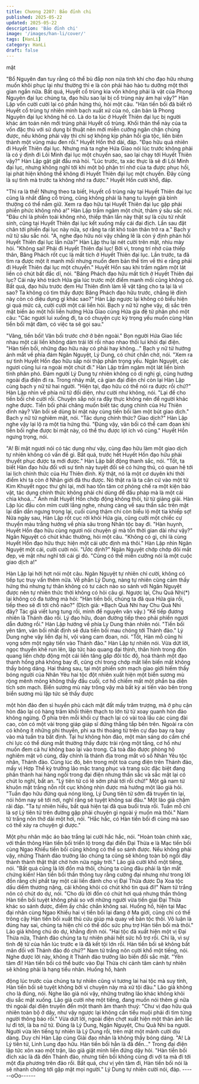 ```yaml
---
title: Chương 2207: Bảo đỉnh chi
published: 2025-05-22
updated: 2025-05-22
description: 'Bảo đỉnh chi'
image: '/images/han-li/cover/'
tags: [HanLi]
category: HanLi
draft: false
---
```


mật

"Bổ Nguyên đan tuy rằng có thể bù đắp non nửa tinh khí cho đạo
hữu nhưng muốn khôi phục lại như thường thì e là còn phải hảo
hảo tu dưỡng một thời gian ngắn nữa. Bất quá, Huyết cổ trùng kia
vốn không phải là vật của Phong Nguyên đại lục chúng ta, đạo
hữu sao lại bị cổ trùng này ám hại vậy?"
Hàn Lập vốn cười cười lại có phần hứng thú, hỏi một câu.
"Hàn tiền bối đã biết rõ Huyết cổ trùng tự nhiên minh bạch xuất xứ
của nó, căn bản là Phong Nguyên đại lục không hề có. Là do ta
lúc ở Huyết Thiên đại lục bị người khác ám toán nên mới trúng
phải Huyết cổ trùng. Khối thân thể này của ta vốn đặc thù với sử
dụng bí thuật nên mới miễn cưỡng ngăn chặn chúng được, nếu
không phải vậy thì chỉ sợ không kịp phản hồi gia tộc, liền biến
thành một vũng máu đen rồi."
Huyết Hồn thở dài, đáp.
"Đạo hữu quả nhiên đi Huyết Thiên đại lục. Nhưng mà ta nghe
Hứa Giao nói lúc trước không phải là có ý định đi Lôi Minh đại lục
một chuyến sao, sao lại chạy tới Huyết Thiên vậy?"
Hàn Lập gật gật đầu mà hỏi.
"Lúc trước, ta xác thực là sẽ đi Lôi Minh đại lục, nhưng không nghĩ
tới khi một bộ phận trí nhớ của ta được phục hồi, lại phát hiện
không thể không đi Huyết Thiên đại lục một chuyến. Đây cũng là
sự tình mà trước ta không nhớ ra được."
Huyết Hồn cười khổ, đáp.

"Thì ra là thế! Nhưng theo ta biết, Huyết cổ trùng này tại Huyết
Thiên đại lục cũng là nhất đẳng cổ trùng, cũng không phải là hạng
tu luyện giả bình thường có thể nắm giữ. Xem ra đạo hữu tại
Huyết Thiên đại lục gặp phải phiền phức không nhỏ a!"
Hàn Lập trầm ngâm một chút, thâm ý sâu sắc nói.
"Đâu chỉ là phiền toái không nhỏ, thiếp thân lần này thật sự là cửu
tử nhất sinh, cũng tại Huyết Thiên đại lục kết xuống mấy cái đại
địch. Lần sau đặt chân tới phiến đại lục này nữa, sợ rằng ta rất
khó toàn thân trở ra a."
Bạch y nữ tử sâu sắc nói.
"A, nghe đạo hữu nói vậy chẳng lẽ là còn ý định phản hồi Huyết
Thiên đại lục lần nữa?"
Hàn Lập thu lại nét cười trên mặt, nhíu mày hỏi.
"Không sai! Phải đi Huyết Thiên đại lục! Bởi vì, trong trí nhớ của
thiếp thân, Băng Phách rốt cục là mất tích ở Huyết Thiên đại lục.
Lần trước, ta đã tìm ra được một ít manh mối nhưng muốn đem
bản thể tìm về thì e rằng phải đi Huyết Thiên đại lục một chuyến."
Huyết Hồn sau khi trầm ngâm một lát liền có chút bất đắc dĩ, nói.
"Băng Phách đạo hữu mất tích ở Huyết Thiên đại lục? Cái này
khó trách Hứa gia lúc trước một điểm manh mối cũng không có.
Bất quá, đạo hữu trước đem Hư Thiên đỉnh làm lễ vật tặng cho ta
lại là vì sao? Ta không có tìm thấy được Băng Phách đạo hữu
trước, chẳng lẽ đỉnh này còn có diệu dụng gì khác sao?"
Hàn Lập ngược lại không có biểu hiện gì quá mức cả, cười cười
một cái liền hỏi.
Bạch y nữ tử nghe vậy, dị sắc trên mặt biến ảo một hồi liền hướng
Hứa Giao cùng Hứa gia đệ tử phân phó một câu:
"Các ngươi lui xuống đi, ta có chuyện cực kỳ trọng yếu muốn
cùng Hàn tiền bối mật đàm, có việc ta sẽ gọi sau."

"Vâng, tiền bối! Vãn bối trước chờ ở bên ngoài."
Bọn người Hứa Giao liếc nhau một cái liền không dám trái lời rồi
nhao nhao thối lui khỏi đại điện.
"Hàn tiền bối, những đạo hữu này có phải hay không..."
Bạch y nữ tử hướng ánh mắt về phía đám Ngân Nguyệt, Lý
Dung, có chút chần chờ, nói.
"Xem ra sự tình Huyết Hồn đạo hữu sắp nói thập phần trọng yếu.
Ngân Nguyệt, các ngươi cũng lui ra ngoài một chút đi."
Hàn Lập trầm ngâm một lát liền bình tĩnh phân phó.
Đám người Lý Dung tự nhiên không có dị nghị gì, cũng hướng
ngoài địa điện đi ra. Trong nháy mắt, cả gian đại điện chỉ còn lại
Hàn Lập cùng bạch y nữ tử hai người.
"Hiện tại, đạo hữu có thể nói ra được rồi chứ?"
Hàn Lập nhìn về phía nữ tử đối diện, như cười như không, nói.
"Lại để cho tiền bối chê cười rồi. Chuyện sắp nói ra đây thực
không nên để người khác nghe được. Tiền bối phải chăng muốn
biết tác dụng chính của Hư Thiên đỉnh này? Vãn bối sẽ dùng bí
mật này cùng tiền bối làm một bút giao dịch."
Bạch y nữ tử nghiêm mặt, nói.
"Tác dụng chính thức? Giao dịch?"
Hàn Lập nghe vậy lại lộ ra một tia hứng thú.
"Đúng vậy, vãn bối có thể cam đoan khi tiền bối nghe được bí mật
này, có thể thu được lợi ích vô cùng."
Huyết Hồn ngưng trọng, nói.

"A! Bí mật ngươi nói có tác dụng như vậy, cùng đạo hữu làm một
giao dịch tự nhiên không có vấn đề gì. Bất quá, trước hết Huyết
Hồn đạo hữu phải thuyết phục được ta mới được."
Hàn Lập bất động thanh sắc, nói.
"Tốt, ta biết Hàn đạo hữu đối với sự tình này tuyệt đối sẽ có hứng
thú, có quan hệ tới lai lịch chính thức của Hư Thiên đỉnh. Kỳ thật,
nó là một cơ duyên khi thời điểm khi ta còn ở Nhân giới đã thu
được. Nó thật ra là ta căn cứ vào một từ Kim Khuyết ngọc thư ghi
lại, mới hao tổn tâm cơ phỏng chế ra một kiện bảo vật, tác dụng
chính thức không phải chỉ dùng để đấu pháp mà là một cái chìa
khoá..."
Ánh mắt Huyết Hồn chớp động không thôi, từ từ giảng giải.
Hàn Lập lúc đầu còn mỉm cười lắng nghe, nhưng càng về sau
thần sắc trên mặt lại dần dần ngưng trọng lại, cuối cùng thậm chí
còn biểu lộ một tia khiếp sợ!
Nửa ngày sau, Hàn Lập rốt cục rời khỏi Hứa gia, cũng cưỡi một
chiếc cự thuyền màu trắng hướng về phía sâu trong Nhân tộc bay
đi.
"Hàn huynh, Huyết Hồn đạo hữu cùng ngươi nói chuyện gì mà tốn
thời gian dài như vậy?"
Ngân Nguyệt có chút khác thường, hỏi một câu.
"Không có gì, chỉ là cùng Huyết Hồn đạo hữu thực hiện một cái
ước định mà thôi."
Hàn Lập nhìn Ngân Nguyệt một cái, cười cười nói.
"Ước định?"
Ngân Nguyệt chớp chớp đôi mắt đẹp, vẻ mặt như nghĩ tới cái gì
đó.
"Cũng có thể miễn cưỡng nói là một cuộc giao dịch a!"

Hàn Lập lại hời hợt nói một câu.
Ngân Nguyệt tự nhiên chỉ cười, không có tiếp tục truy vấn thêm
nữa. Về phần Lý Dung, nàng tự nhiên cũng cảm thấy hứng thú
nhưng tự thân không có tư cách nào so sánh với Ngân Nguyệt
được nên tự nhiên thức thời không có hỏi câu gì.
Ngược lại, Chu Quả Nhi(*) lại không có đa tưởng mà hỏi:
"Hàn tiền bối, chúng ta đã qua Hứa gia rồi, tiếp theo sẽ đi tới chỗ
nào?"
(Dịch giả: *Bạch Quả Nhi hay Chu Quả Nhi đây? Tác giả viết lung
tung rồi, mình để nguyên văn vậy.)
"Kế tiếp đương nhiên là Thánh đảo rồi. Lý đạo hữu, đoạn đường
tiếp theo phải phiền ngươi dẫn đường rồi."
Hàn Lập hướng về phía Ly Dung thản nhiên nói.
"Tiền bối yên tâm, vãn bối nhất định sẽ đưa tiền bối mau chóng tới
Thánh đảo."
Lý Dung nghe vậy liền đại hỉ, vội vàng cam đoan, nói.
"Tốt, Hàn mỗ cũng hi vọng sớm một ngày tiến vào Thánh đảo."
Hàn Lập tự nhiên nói.
Vừa dứt lời, ngọc thuyền khẽ run lên, lập tức hào quang đại thịnh,
thân hình trong độn quang liền chớp động một cái liền tăng gấp
đôi tốc độ, hoá thành một đạo thanh hồng phá không bay đi, cũng
chỉ trong chớp mắt liền biến mất không thấy bóng dáng.
Hai tháng sau, tại một phiến sơn mạch giao giới hiếm thấy bóng
người của Nhân Yêu hai tộc đột nhiên xuất hiện một biển sương
mù rộng mênh mông không thấy đầu cuối, cơ hồ chiếm mất một
phần ba diện tích sơn mạch. Biển sương mù này trông vậy mà
bất kỳ ai tiến vào bên trong biển sương mù lập tức sẽ thấy được

một hòn đảo đen sì huyền phù cách mặt đất mấy trăm trượng, mà
ở phụ cận hòn đảo lại có hàng trăm khối thiên thạch to lớn từ từ
xoay quanh hòn đảo không ngừng. Ở phía trên mỗi khối cự thạch
lại có vài toà lầu các cùng đài cao, còn có một vài trọng giáp giáp
sĩ đứng thẳng tắp bên trên. Ngoài ra còn có không ít những phi
thuyền, phi xa thi thoảng từ trên cự đạo bay ra bay vào mà tuần
tra bất định.
Tại hư không hòn đảo, một màn sáng do cấm chế chi lực có thể
dùng mắt thường thấy được trải rộng một tầng, cơ hồ như muốn
đem cả hư không bao lại vào trong.
Cả toà đảo được phòng hộ nghiêm mật vô cùng, đây chính là
thánh địa trong mắt vô số Nhân Yêu tộc nhân, Thánh đảo.
Cùng lúc đó, bên trong một toà cung điện trên Thánh đảo, mấy vị
Hợp Thể kỳ trưởng lão mặc trang phục và trang sức đặc biệt
đang phân thành hai hàng ngồi trong đại điện nhưng thần sắc và
sắc mặt lại có chút lo nghĩ, bất an.
"Lý tiên tử có lẽ sớm phải tới rồi chứ!"
Một gã nam tử khuôn mặt trắng nỗn rốt cục không nhịn được mà
hướng một lão giả hỏi.
"Tuần đạo hữu đừng quá nóng lòng, Lý Dung tiên tử sớm đã
truyền tin lại, nói hôm nay sẽ tới nơi, nghĩ rằng sẽ tuyệt không sai
đâu."
Một lão giả chậm rãi đáp.
"Ta tự nhiên hiểu, bất quá hiện tại đã qua buổi trưa rồi. Tuần mỗ
chỉ là sợ Lý tiên tử trên đường gặp phải chuyện gì ngoài ý muốn
mà thôi."
Nam tử trắng nõn thở dài một hơi, nói.
"Hắc hắc, có Hàn tiền bối đi cùng mà sao có thể xảy ra chuyện gì
được."

Một phu nhân mặc áo bào trắng lại cười hắc hắc, nói.
"Hoàn toàn chính xác, với thần thông Hàn tiền bối triển lộ trong
đại điển Đại Thừa e là Mạc tiền bối cùng Ngao Khiếu tiền bối cũng
không có thể so sánh được. Nếu không phải vậy, những Thánh
đảo trưởng lão chúng ta cũng sẽ không toàn bộ ngồi đây thành
thành thật thật chờ hơn nửa ngày trời."
Lão giả cười khổ một tiếng, nói.
"Bất quá cũng là lời đồn mà thôi, chúng ta cũng đâu phải là tận
mắt chứng kiến! Hàn tiền bối thần thông tuy rằng cường đại
nhưng như trong lời đồn rằng chỉ phất tay một cái liền đánh cho vị
Đại Thừa được Dạ Xoa tộc dấu diếm thương nặng, cái không khỏi
có chút khó tin quá đi!"
Nam tử trắng nõn có chút do dự, nói.
"Cho dù lời đồn có chút hơi quá nhưng thần thông Hàn tiền bối
tuyệt không phải so với những người vừa tiến giai Đại Thừa khác
so sánh được, điểm ấy chắc chắn không sai. Huống hồ, hiện tại
Mạc đại nhân cùng Ngao Khiếu hai vị tiền bối lại đang ở Ma giới,
cũng chỉ có thể trông cậy Hàn tiền bối xuất thủ cứu giúp mà quay
về bản tộc thôi. Vô luận là đúng hay sai, chúng ta hiện chỉ có thể
dốc sức phụ trợ Hàn tiền bối mà thôi."
Lão giả không chú do dự, khẳng định nói.
"Hai tộc đã xuất hiện một vị Đại Thừa nữa, Thánh đảo chúng ta tự
nhiên phải hết sức hỗ trợ rồi. Chỉ là, vì sự tình đệ tử của hắn lúc
trước e là đã kết tội lớn rồi. Hàn tiền bối sẽ không bất mãn đối với
Thánh đảo đó chứ?"
Nam tử trắng nõn cười khổ một tiếng, nói.
Nghe được lời này, không ít Thánh đảo trưởng lão biến đổi sắc
mặt.
"Yên tâm đi! Hàn tiền bối có thể bước vào Đại Thừa chi cảnh tâm
cảnh tự nhiên sẽ không phải là hạng tiểu nhân. Huống hồ, hành

động lúc trước của chúng ta tự nhiên cũng vì tương lai hai tộc mà
suy tính, Hàn tiền bối sẽ tuyệt không bởi vì chuyện này mà xử tội
đâu."
Lão giả không cho là đúng, nói.
Nghe lão giả nói vậy, những trưởng lão khác không khỏi dịu sắc
mặt xuống.
Lão giả cười nhẹ một tiếng, đang muốn nói thêm gì nữa thì ngoài
đại điện truyền đến một thanh âm thanh thuý:
"Chư vị đạo hữu quả nhiên toàn bộ ở dây, như vậy ngược lại
không cần tiểu muội phải đi tìm từng người thông báo rồi."
Vừa dứt lời, ngoài điện chợt xuất hiện một thân ảnh lắc lư đi tới,
là ba nữ tử.
Đúng là Lý Dung, Ngân Nguyệt, Chu Quả Nhi ba người. Người
vừa lên tiếng tự nhiên là Lý Dung rồi, trên mặt một mảnh cười dịu
dàng. Duy chỉ Hàn Lập cùng Giải đạo nhân là không thấy bóng
dáng.
"A! Là Lý tiên tử, Linh Lung đạo hữu. Hàn tiền bối hẳn là đã
đến..."
Trong đại điện lập tức xôn xao một trận, lão giả giật mình liền
đứng dậy hỏi.
"Hàn tiền bối đích xác là đã đến Thánh đảo, nhưng tiền bối không
cùng đi với ta mà đi tới một địa phương trên đảo rồi. Bất quá, chư
vị yên tâm đi, Hàn tiền bối nói là sẽ nhanh chóng tới gặp mặt mọi
người."
Lý Dung tự nhiên cười nói, đáp.
------oOo------
